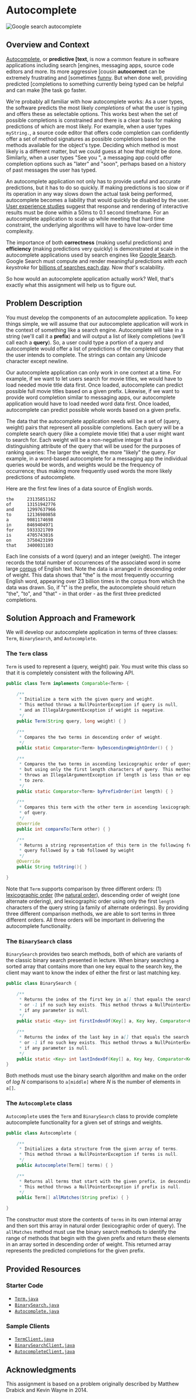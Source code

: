 # Autocomplete

![Google search autocomplete](img/google-autocomplete-small.png)

## Overview and Context

[Autocomplete](https://en.wikipedia.org/wiki/Autocomplete), or **predictive
[text**, is now a common feature in software applications including search
[engines, messaging apps, source code editors and more. Its more aggressive
[cousin **autocorrect** can be extremely frustrating and [sometimes
[funny](img/autocorrect-fail.jpg). But when done well, providing predicted
[completions to something currently being typed can be helpful and can make
[the task go faster.

We're probably all familiar with how autocomplete works: As a user types, the
software predicts the most likely *completions* of what the user is typing and
offers these as selectable options. This works best when the set of possible
completions is constrained and there is a clear basis for making predictions
of which are most likely. For example, when a user types `myString.`, a source
code editor that offers code completion can confidently offer a set of method
signatures as possible completions based on the methods available for the
object's type. Deciding which method is most likely is a different matter, but
we could guess at how that might be done. Similarly, when a user types "See
you ", a messaging app could offer completion options such as "later" and
"soon", perhaps based on a history of past messages the user has typed.

An autocomplete application not only has to provide useful and accurate
predictions, but it has to do so quickly. If making predictions is too slow or
if its operation in any way slows down the actual task being performed,
autocomplete becomes a liability that would quickly be disabled by the user.
[User experience studies](https://www.nngroup.com/articles/powers-of-10-time-scales-in-ux/)
suggest that response and rendering of interactive results must be done within
a 50ms to 0.1 second timeframe. For an autocomplete application to scale up
while meeting that hard time constraint, the underlying algorithms will have
to have low-order time complexity.

The importance of both **correctness** (making useful predictions) and
**efficiency** (making predictions very quickly) is demonstrated at scale in
the autocomplete applications used by search engines like 
[Google Search](https://blog.google/products/search/how-google-autocomplete-works-search/).
Google Search must compute and render meaningful predictions *with each
keystroke* for [billions of searches each day](https://www.internetlivestats.com/google-search-statistics/). Now
*that's* scalability.

So how would an autocomplete application actually work? Well, that's exactly
what this assignment will help us to figure out.


## Problem Description

You must develop the components of an autocomplete application. To keep things
simple, we will assume that our autocomplete application will work in the
context of something like a search engine. Autocomplete will take in a string
(we'll call it a **prefix**) and will output a list of likely completions
(we'll call each a **query**). So, a user could type a portion of a query and
autocomplete would offer a list of predictions of the completed query that the
user intends to complete. The strings can contain any Unicode character except
newline.

Our autocomplete application can only work in one context at a time. For
example, if we want to let users search for movie titles, we would have to
load needed movie title data first. Once loaded, autocomplete can predict
possible full movie titles based on a given prefix. Likewise, if we want to
provide word completion similar to messaging apps, our autocomplete
application would have to load needed word data first. Once loaded,
autocomplete can predict possible whole words based on a given prefix.

The data that the autocomplete application needs will be a set of (query,
weight) pairs that represent all possible completions. Each query will be a
complete search query (like a complete movie title) that a user might want to
search for. Each weight will be a non-negative integer that is a
distinguishing attribute of the query that will be used for the purposes of
ranking queries: The larger the weight, the more "likely" the query. For
example, in a word-based autocomplete for a messaging app the individual
queries would be words, and weights would be the frequency of occurrence; thus
making more frequently used words the more likely predictions of autocomplete.

Here are the first few lines of a data source of English words.

```
the     23135851162
of      13151942776
and     12997637966
to      12136980858
a       9081174698
in      8469404971
for     5933321709
is      4705743816
on      3750423199
that    3400031103
```

Each line consists of a word (query) and an integer (weight). The integer
records the total number of occurrences of the associated word in some large
[corpus](https://www.google.com/search?q=define+corpus) of English text. Note
the data is arranged in descending order of weight. This data shows that "the"
is the most frequently occurring English word, appearing over 23 billion times
in the corpus from which the data was drawn. So, if "t" is the prefix, the
autocomplete should return "the", "to", and "that" - in that order - as the
first three predicted completions.


## Solution Approach and Framework

We will develop our autocomplete application in terms of three classes:
`Term`, `BinarySearch`, and `Autocomplete`.

### The `Term` class

`Term` is used to represent a (query, weight) pair. You must write this class
so that it is completely consistent with the following API.

```java
public class Term implements Comparable<Term> {

    /**
     * Initialize a term with the given query and weight.
     * This method throws a NullPointerException if query is null,
     * and an IllegalArgumentException if weight is negative.
     */
    public Term(String query, long weight) { }

    /**
     * Compares the two terms in descending order of weight.
     */
    public static Comparator<Term> byDescendingWeightOrder() { }

    /**
     * Compares the two terms in ascending lexicographic order of query,
     * but using only the first length characters of query. This method
     * throws an IllegalArgumentException if length is less than or equal
     * to zero.
     */
    public static Comparator<Term> byPrefixOrder(int length) { }

    /**
     * Compares this term with the other term in ascending lexicographic order
     * of query.
     */
    @Override
    public int compareTo(Term other) { }

    /**
     * Returns a string representation of this term in the following format:
     * query followed by a tab followed by weight
     */
    @Override
    public String toString(){ }

}
```

Note that `Term` supports comparison by three different orders: (1)
[lexicographic order](https://en.wikipedia.org/wiki/Lexicographic_order) 
(the [natural order](https://docs.oracle.com/en/java/javase/14/docs/api/java.base/java/lang/String.html#compareTo(java.lang.String))),
descending order of weight (one alternate ordering), and lexicographic order
using only the first `length` characters of the query string (a family of
alternate orderings). By providing three different comparison methods, we are
able to sort terms in three different orders. All three orders will be
important in delivering the autocomplete functionality.


### The `BinarySearch` class

`BinarySearch` provides two search methods, both of which are variants of the
classic binary search presented in lecture. When binary searching a sorted
array that contains more than one key equal to the search key, the client may
want to know the index of either the first or last matching key.


```java
public class BinarySearch {

    /**
     * Returns the index of the first key in a[] that equals the search key, 
     * or -1 if no such key exists. This method throws a NullPointerException
     * if any parameter is null.
     */
    public static <Key> int firstIndexOf(Key[] a, Key key, Comparator<Key> comparator) { }

    /**
     * Returns the index of the last key in a[] that equals the search key, 
     * or -1 if no such key exists. This method throws a NullPointerException
     * if any parameter is null.
     */
    public static <Key> int lastIndexOf(Key[] a, Key key, Comparator<Key> comparator) { }
}
```

Both methods must use the binary search algorithm and make on the order of *log N* comparisons to `a[middle]` where *N* is the number of elements in `a[]`.


### The `Autocomplete` class

`Autocomplete` uses the `Term` and `BinarySearch` class to provide complete
autocomplete functionality for a given set of strings and weights.

```java
public class Autocomplete {

	/**
	 * Initializes a data structure from the given array of terms.
	 * This method throws a NullPointerException if terms is null.
	 */
	public Autocomplete(Term[] terms) { }

	/** 
	 * Returns all terms that start with the given prefix, in descending order of weight. 
	 * This method throws a NullPointerException if prefix is null.
	 */
	public Term[] allMatches(String prefix) { }

}
```

The constructor must store the contents of `terms` in its own internal array
and then sort this array in natural order (lexicographic order of query). The
`allMatches` method must use the binary search methods to identify the range
of methods that begin with the given prefix and return these elements in an
array sorted in descending order of weight. This returned array represents the
predicted completions for the given prefix.


## Provided Resources

### Starter Code 

- [`Term.java`](../src/Term.java)
- [`BinarySearch.java`](../src/BinarySearch.java)
- [`Autocomplete.java`](../src/Autocomplete.java)

### Sample Clients

- [`TermClient.java`](../src/TermClient.java)
- [`BinarySearchClient.java`](../src/BinarySearchClient.java)
- [`AutocompleteClient.java`](../src/AutocompleteClient.java)

## Acknowledgments

This assignment is based on a problem originally described by Matthew Drabick
and Kevin Wayne in 2014.
